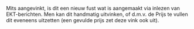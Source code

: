 Mits aangevinkt, is dit een nieuw fust wat is aangemaakt via inlezen van EKT-berichten. Men kan dit handmatig uitvinken, of d.m.v. de Prijs te vullen dit eveneens uitzetten (een gevulde prijs zet deze vink ook uit).